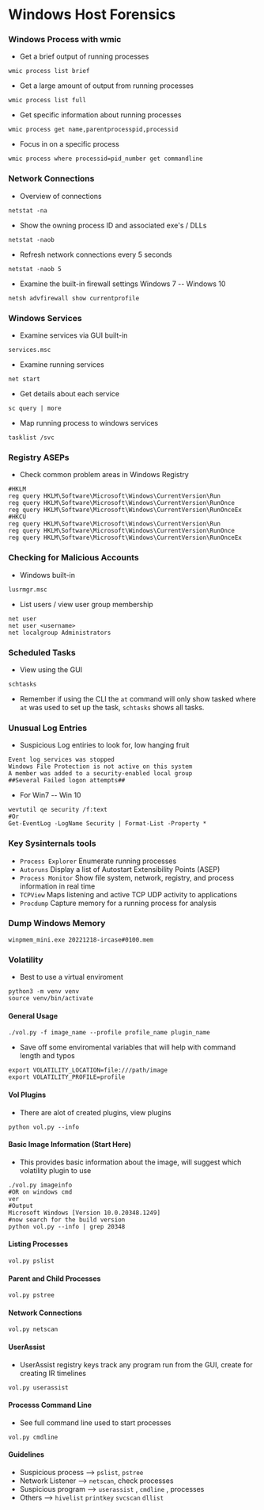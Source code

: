 # Windows Host Forensics

### Windows Process with wmic

* Get a brief output of running processes

```
wmic process list brief 
```

* Get a large amount of output from running processes

```
wmic process list full
```

* Get specific information about running processes&#x20;

```
wmic process get name,parentprocesspid,processid
```

* Focus in on a specific process&#x20;

```
wmic process where processid=pid_number get commandline
```

### Network Connections

* Overview of connections

```
netstat -na
```

* Show the owning process ID and associated exe's / DLLs

```
netstat -naob
```

* Refresh network connections every 5 seconds

```
netstat -naob 5
```

* Examine the built-in firewall settings Windows 7 -- Windows 10

```
netsh advfirewall show currentprofile
```

### Windows Services

* Examine services via GUI built-in

```
services.msc
```

* Examine running services&#x20;

```
net start
```

* Get details about each service

```
sc query | more
```

* Map running process to windows services&#x20;

```
tasklist /svc
```

### Registry ASEPs

* Check common problem areas in Windows Registry&#x20;

```
#HKLM
reg query HKLM\Software\Microsoft\Windows\CurrentVersion\Run
reg query HKLM\Software\Microsoft\Windows\CurrentVersion\RunOnce
reg query HKLM\Software\Microsoft\Windows\CurrentVersion\RunOnceEx
#HKCU
reg query HKLM\Software\Microsoft\Windows\CurrentVersion\Run
reg query HKLM\Software\Microsoft\Windows\CurrentVersion\RunOnce
reg query HKLM\Software\Microsoft\Windows\CurrentVersion\RunOnceEx
```

### Checking for Malicious Accounts

* Windows built-in&#x20;

```
lusrmgr.msc
```

* List users / view user group membership

```
net user 
net user <username>
net localgroup Administrators
```

### Scheduled Tasks

* View using the GUI

```
schtasks
```

* Remember if using the CLI the `at` command will only show tasked where `at` was used to set up the task, `schtasks` shows all tasks.

### Unusual Log Entries&#x20;

* Suspicious Log entiries to look for, low hanging fruit

```
Event log services was stopped
Windows File Protection is not active on this system
A member was added to a security-enabled local group
##Several Failed logon attempts##
```

* For Win7 -- Win 10

```
wevtutil qe security /f:text
#Or
Get-EventLog -LogName Security | Format-List -Property *
```

### Key Sysinternals tools

* `Process Explorer` Enumerate running processes
* `Autoruns` Display a list of Autostart Extensibility Points (ASEP)
* `Process Monitor` Show file system, network, registry, and process information in real time
* `TCPView` Maps listening and active TCP UDP activity to applications
* `Procdump` Capture memory for a running process for analysis&#x20;

### Dump Windows Memory&#x20;

```
winpmem_mini.exe 20221218-ircase#0100.mem
```

### Volatility

* Best to use a virtual enviroment&#x20;

```
python3 -m venv venv
source venv/bin/activate
```

#### General Usage&#x20;

```
./vol.py -f image_name --profile profile_name plugin_name
```

* Save off some enviromental variables that will help with command length and typos

```
export VOLATILITY_LOCATION=file:///path/image
export VOLATILITY_PROFILE=profile
```

#### Vol Plugins

* There are alot of created plugins, view plugins

```
python vol.py --info
```

#### Basic Image Information (Start Here)

* This provides basic information about the image, will suggest which volatility plugin to use&#x20;

```
./vol.py imageinfo
#OR on windows cmd
ver
#Output 
Microsoft Windows [Version 10.0.20348.1249]
#now search for the build version 
python vol.py --info | grep 20348
```

#### Listing Processes

```
vol.py pslist
```

#### Parent and Child Processes&#x20;

```
vol.py pstree
```

#### Network Connections

```
vol.py netscan
```

#### UserAssist&#x20;

* UserAssist registry keys track any program run from the GUI, create for creating IR timelines

```
vol.py userassist
```

#### Processs Command Line&#x20;

* See full command line used to start processes&#x20;

```
vol.py cmdline
```

#### Guidelines

* Suspicious process --> `pslist`, `pstree`
* Network Listener --> `netscan`, check processes&#x20;
* Suspicious program --> `userassist` , `cmdline` , processes
* Others --> `hivelist` `printkey` `svcscan` `dllist`
